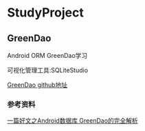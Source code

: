 # StudyProject
## GreenDao
Android ORM GreenDao学习

可视化管理工具:SQLiteStudio

[GreenDao github地址](https://github.com/greenrobot/greenDAO)
### 参考资料
[一篇好文之Android数据库 GreenDao的完全解析](https://www.jianshu.com/p/53083f782ea2)
